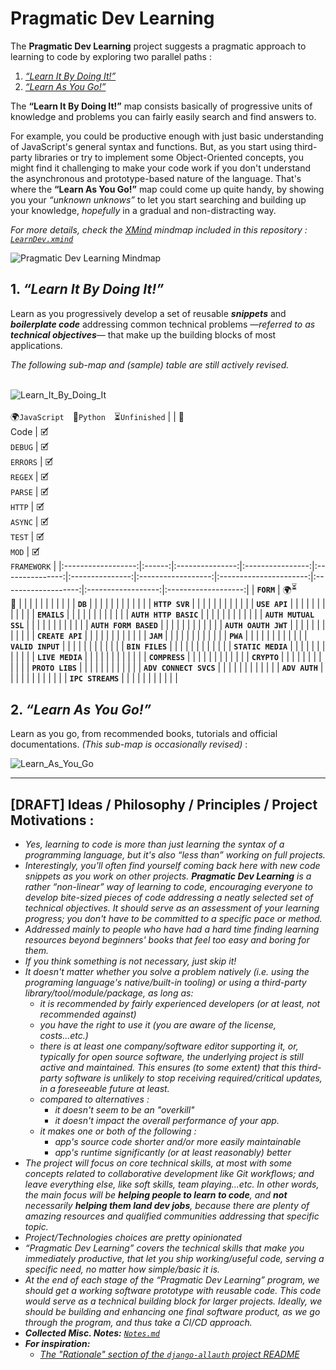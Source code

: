# Pragmatic Dev Learning

The **Pragmatic Dev Learning** project suggests a pragmatic approach to learning to code by exploring two parallel paths :

1. [_“Learn It By Doing It!”_](#1-learn-it-by-doing-it)
2. [_“Learn As You Go!”_](#2-learn-as-you-go)

The **“Learn It By Doing It!”** map consists basically of progressive units of knowledge and problems you can fairly easily search and find answers to. 

For example, you could be productive enough with just basic understanding of JavaScript's general syntax and functions. But, as you start using third-party libraries or try to implement some Object-Oriented concepts, you might find it challenging to make your code work if you don't understand the asynchronous and prototype-based nature of the language. That's where the **“Learn As You Go!”** map could come up quite handy, by showing you your *“unknown unknows”* to let you start searching and building up your knowledge, *hopefully* in a gradual and non-distracting way.


_For more details, check the [XMind](https://www.xmind.net/xmind8-pro/) mindmap included in this repository : [`LearnDev.xmind`](LearnDev.xmind)_

![Pragmatic Dev Learning Mindmap](assets/LearnDev_map_thumb.png)

## 1. _“Learn It By Doing It!”_

Learn as you progressively develop a set of reusable ***snippets*** and ***boilerplate code*** addressing common technical problems —*referred to as **technical objectives***— that make up the building blocks of most applications. 

*The following sub-map and (sample) table are still actively revised.*
<br><br>

![ Learn_It_By_Doing_It](assets/Learn_It_By_Doing_It.png)
<br><br>
🌍`JavaScript` 🐍`Python` ⏳`Unfinished`
|                    | 📝<br>Code | 🗹<br>`DEBUG` | 🗹<br>`ERRORS` | 🗹<br>`REGEX` | 🗹<br>`PARSE` | 🗹<br>`HTTP` | 🗹<br>`ASYNC` | 🗹<br>`TEST` | 🗹<br>`MOD` | 🗹<br>`FRAMEWORK` |
|:------------------:|:------:|:---------------:|:----------------:|:---------------:|:---------------:|:------------------:|:----------------------:|:-------------------:|:------------------:|:-------------------:|
| **`FORM`**     | 🌍<sup>⏳</sup><br>🐍   |               |                |               |               |                  |                      |                   |                  |                   |
| **`DB`** |      |               |                |               |               |                  |                      |                   |                  |                   |
| **`HTTP SVR`** |      |               |                |               |               |                  |                      |                   |                  |                   |
| **`USE API`**             |      |               |                |               |               |                  |                      |                   |                  |                   |
| **`EMAILS`**             |      |               |                |               |               |                  |                      |                   |                  |                   |
| **`AUTH HTTP BASIC`**             |      |               |                |               |               |                  |                      |                   |                  |                   |
| **`AUTH MUTUAL SSL`**             |      |               |                |               |               |                  |                      |                   |                  |                   |
| **`AUTH FORM BASED`**             |      |               |                |               |               |                  |                      |                   |                  |                   |
| **`AUTH OAUTH JWT`**             |      |               |                |               |               |                  |                      |                   |                  |                   |
| **`CREATE API`**             |      |               |                |               |               |                  |                      |                   |                  |                   |
| **`JAM`**             |      |               |                |               |               |                  |                      |                   |                  |                   |
| **`PWA`**             |      |               |                |               |               |                  |                      |                   |                  |                   |
| **`VALID INPUT`**             |      |               |                |               |               |                  |                      |                   |                  |                   |
| **`BIN FILES`**             |      |               |                |               |               |                  |                      |                   |                  |                   |
| **`STATIC MEDIA`**             |      |               |                |               |               |                  |                      |                   |                  |                   |
| **`LIVE MEDIA`**             |      |               |                |               |               |                  |                      |                   |                  |                   |
| **`COMPRESS`**             |      |               |                |               |               |                  |                      |                   |                  |                   |
| **`CRYPTO`**             |      |               |                |               |               |                  |                      |                   |                  |                   |
| **`PROTO LIBS`**             |      |               |                |               |               |                  |                      |                   |                  |                   |
| **`ADV CONNECT SVCS`**             |      |               |                |               |               |                  |                      |                   |                  |                   |
| **`ADV AUTH`**             |      |               |                |               |               |                  |                      |                   |                  |                   |
| **`IPC STREAMS`**             |      |               |                |               |               |                  |                      |                   |                  |                   |
<br>

## 2. _“Learn As You Go!”_

Learn as you go, from recommended books, tutorials and official documentations.  _(This sub-map is occasionally revised)_  :

![Learn_As_You_Go](assets/Learn_As_You_Go.png)


---------------------


## [DRAFT] Ideas / Philosophy / Principles / Project Motivations :
- *Yes, learning to code is more than just learning the syntax of a programming language, but it's also “less than” working on full projects.*
- *Interestingly, you'll often find yourself coming back here with new code snippets as you work on other projects. **Pragmatic Dev Learning** is a rather “non-linear” way of learning to code, encouraging everyone to develop bite-sized pieces of code addressing a neatly selected set of technical objectives. It should serve as an assessment of your learning progress; you don't have to be committed to a specific pace or method.*
- *Addressed mainly to people who have had a hard time finding learning resources beyond beginners' books that feel too easy and boring for them.*
- *If you think something is not necessary, just skip it!*
- *It doesn't matter whether you solve a problem natively (i.e. using the programing language's native/built-in tooling) or using a third-party library/tool/module/package, as long as:*
	- *it is recommended by fairly experienced developers (or at least, not recommended against)*
	- *you have the right to use it (you are aware of the license, costs...etc.)*
	- *there is at least one company/software editor supporting it, or, typically for open source software, the underlying project is still active and maintained. This ensures (to some extent) that this third-party software is unlikely to stop receiving required/critical updates, in a foreseeable future at least.*
	- *compared to alternatives :*
		- *it doesn't seem to be an "overkill"*
		- *it doesn't impact the overall performance of your app.*
	- *it makes one or both of the following :*
		- *app's source code shorter and/or more easily maintainable*
		- *app's runtime significantly (or at least reasonably) better*
- *The project will focus on core technical skills, at most with some concepts related to collaborative development like Git workflows; and leave everything else, like soft skills, team playing...etc. In other words, the main focus will be **helping people to learn to code**, and **not** necessarily **helping them land dev jobs**, because there are plenty of amazing resources and qualified communities addressing that specific topic.*
- *Project/Technologies choices are pretty opinionated*
- *“Pragmatic Dev Learning” covers the technical skills that make you immediately productive, that let you ship working/useful code, serving a specific need, no matter how simple/basic it is.*
- *At the end of each stage of the “Pragmatic Dev Learning” program, we should get a working software prototype with reusable code. This code would serve as a technical building block for larger projects. Ideally, we should be building and enhancing one final software product, as we go through the program, and thus take a CI/CD approach.*
- ***Collected Misc. Notes:** [`Notes.md`](Notes.md)*
- ***For inspiration:***
	- *[The "Rationale" section of the `django-allauth` project README](https://github.com/pennersr/django-allauth/tree/e12112d03342b70a421aeebd4b6eecc7a7a211e8#rationale)*